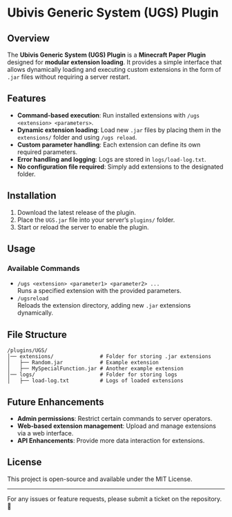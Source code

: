 # **Ubivis Generic System (UGS) Plugin**

## **Overview**

The **Ubivis Generic System (UGS) Plugin** is a **Minecraft Paper Plugin** designed for **modular extension loading**. It provides a simple interface that allows dynamically loading and executing custom extensions in the form of `.jar` files without requiring a server restart.

## **Features**

- **Command-based execution**: Run installed extensions with `/ugs <extension> <parameters>`.
- **Dynamic extension loading**: Load new `.jar` files by placing them in the `extensions/` folder and using `/ugs reload`.
- **Custom parameter handling**: Each extension can define its own required parameters.
- **Error handling and logging**: Logs are stored in `logs/load-log.txt`.
- **No configuration file required**: Simply add extensions to the designated folder.

## **Installation**

1. Download the latest release of the plugin.
2. Place the `UGS.jar` file into your server’s `plugins/` folder.
3. Start or reload the server to enable the plugin.

## **Usage**

### **Available Commands**

- `/ugs <extension> <parameter1> <parameter2> ...`\
  Runs a specified extension with the provided parameters.
- `/ugsreload`\
  Reloads the extension directory, adding new `.jar` extensions dynamically.

## **File Structure**

```
/plugins/UGS/
│── extensions/               # Folder for storing .jar extensions
│   ├── Random.jar            # Example extension
│   ├── MySpecialFunction.jar # Another example extension
│── logs/                     # Folder for storing logs
│   ├── load-log.txt          # Logs of loaded extensions
```

## **Future Enhancements**

- **Admin permissions**: Restrict certain commands to server operators.
- **Web-based extension management**: Upload and manage extensions via a web interface.
- **API Enhancements**: Provide more data interaction for extensions.

## **License**

This project is open-source and available under the MIT License.

---

For any issues or feature requests, please submit a ticket on the repository. 🚀

